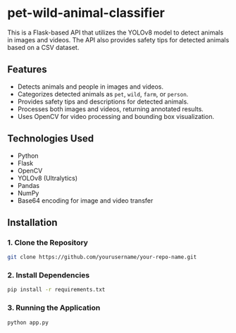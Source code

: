 # pet-wild-animal-classifier

This is a Flask-based API that utilizes the YOLOv8 model to detect animals in images and videos. The API also provides safety tips for detected animals based on a CSV dataset.

## Features

- Detects animals and people in images and videos.
- Categorizes detected animals as `pet`, `wild`, `farm`, or `person`.
- Provides safety tips and descriptions for detected animals.
- Processes both images and videos, returning annotated results.
- Uses OpenCV for video processing and bounding box visualization.

## Technologies Used

- Python
- Flask
- OpenCV
- YOLOv8 (Ultralytics)
- Pandas
- NumPy
- Base64 encoding for image and video transfer

## Installation

### 1. Clone the Repository
```bash
git clone https://github.com/yourusername/your-repo-name.git
```

### 2. Install Dependencies
```bash
pip install -r requirements.txt
```

### 3. Running the Application
```bash
python app.py
```

